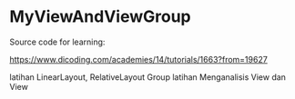 # MyViewAndViewGroup

Source code for learning:

https://www.dicoding.com/academies/14/tutorials/1663?from=19627

latihan LinearLayout, RelativeLayout  Group
latihan Menganalisis View dan View
